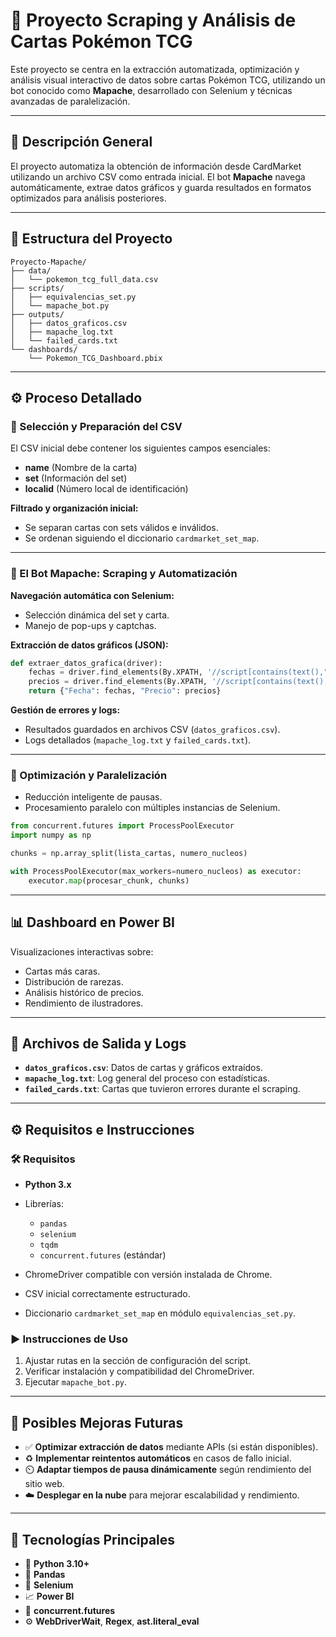 # 🦝 Proyecto Scraping y Análisis de Cartas Pokémon TCG 

Este proyecto se centra en la extracción automatizada, optimización y análisis visual interactivo de datos sobre cartas Pokémon TCG, utilizando un bot conocido como **Mapache**, desarrollado con Selenium y técnicas avanzadas de paralelización.

---

## 📌 Descripción General  

El proyecto automatiza la obtención de información desde CardMarket utilizando un archivo CSV como entrada inicial. El bot **Mapache** navega automáticamente, extrae datos gráficos y guarda resultados en formatos optimizados para análisis posteriores.

---

## 📁 Estructura del Proyecto

```
Proyecto-Mapache/
├── data/
│   └── pokemon_tcg_full_data.csv
├── scripts/
│   ├── equivalencias_set.py
│   └── mapache_bot.py
├── outputs/
│   ├── datos_graficos.csv
│   ├── mapache_log.txt
│   └── failed_cards.txt
└── dashboards/
    └── Pokemon_TCG_Dashboard.pbix
```

---

## ⚙️ Proceso Detallado

### 📂 Selección y Preparación del CSV
El CSV inicial debe contener los siguientes campos esenciales:

- **name** (Nombre de la carta)
- **set** (Información del set)
- **localid** (Número local de identificación)

**Filtrado y organización inicial:**
- Se separan cartas con sets válidos e inválidos.
- Se ordenan siguiendo el diccionario `cardmarket_set_map`.


---

### 🤖 El Bot Mapache: Scraping y Automatización

**Navegación automática con Selenium:**
- Selección dinámica del set y carta.
- Manejo de pop-ups y captchas.

**Extracción de datos gráficos (JSON):**
```python
def extraer_datos_grafica(driver):
    fechas = driver.find_elements(By.XPATH, '//script[contains(text(),"labels")]')[0].text.split('labels":[')[1].split('],"')[0].strip('"').split('","')
    precios = driver.find_elements(By.XPATH, '//script[contains(text(),"data")]')[0].text.split('data":[')[1].split(']')[0].split(',')
    return {"Fecha": fechas, "Precio": precios}
```

**Gestión de errores y logs:**
- Resultados guardados en archivos CSV (`datos_graficos.csv`).
- Logs detallados (`mapache_log.txt` y `failed_cards.txt`).

---

### 🔄 Optimización y Paralelización

- Reducción inteligente de pausas.
- Procesamiento paralelo con múltiples instancias de Selenium.

```python
from concurrent.futures import ProcessPoolExecutor
import numpy as np

chunks = np.array_split(lista_cartas, numero_nucleos)

with ProcessPoolExecutor(max_workers=numero_nucleos) as executor:
    executor.map(procesar_chunk, chunks)
```

---

## 📊 Dashboard en Power BI

Visualizaciones interactivas sobre:
- Cartas más caras.
- Distribución de rarezas.
- Análisis histórico de precios.
- Rendimiento de ilustradores.

---

## 📂 Archivos de Salida y Logs

- **`datos_graficos.csv`**: Datos de cartas y gráficos extraídos.
- **`mapache_log.txt`**: Log general del proceso con estadísticas.
- **`failed_cards.txt`**: Cartas que tuvieron errores durante el scraping.

---

## ⚙️ Requisitos e Instrucciones

### 🛠️ Requisitos

- **Python 3.x**
- Librerías:
  - `pandas`
  - `selenium`
  - `tqdm`
  - `concurrent.futures` (estándar)

- ChromeDriver compatible con versión instalada de Chrome.
- CSV inicial correctamente estructurado.
- Diccionario `cardmarket_set_map` en módulo `equivalencias_set.py`.

### ▶️ Instrucciones de Uso

1. Ajustar rutas en la sección de configuración del script.
2. Verificar instalación y compatibilidad del ChromeDriver.
3. Ejecutar `mapache_bot.py`.

---

## 🚧 Posibles Mejoras Futuras

- ✅ **Optimizar extracción de datos** mediante APIs (si están disponibles).
- ♻️ **Implementar reintentos automáticos** en casos de fallo inicial.
- ⏲️ **Adaptar tiempos de pausa dinámicamente** según rendimiento del sitio web.
- ☁️ **Desplegar en la nube** para mejorar escalabilidad y rendimiento.

---

## 🧰 Tecnologías Principales

- 🐍 **Python 3.10+**
- 🐼 **Pandas**
- 🚦 **Selenium**
- 📈 **Power BI**
- 🔄 **concurrent.futures**
- ⚙️ **WebDriverWait**, **Regex**, **ast.literal_eval**


